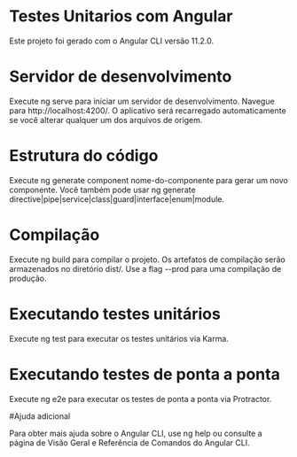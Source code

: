 # Testes Unitarios com Angular

Este projeto foi gerado com o Angular CLI versão 11.2.0.

# Servidor de desenvolvimento

Execute ng serve para iniciar um servidor de desenvolvimento. Navegue para http://localhost:4200/. O aplicativo será recarregado automaticamente se você alterar qualquer um dos arquivos de origem.

# Estrutura do código

Execute ng generate component nome-do-componente para gerar um novo componente. Você também pode usar ng generate directive|pipe|service|class|guard|interface|enum|module.

# Compilação

Execute ng build para compilar o projeto. Os artefatos de compilação serão armazenados no diretório dist/. Use a flag --prod para uma compilação de produção.

# Executando testes unitários

Execute ng test para executar os testes unitários via Karma.

# Executando testes de ponta a ponta

Execute ng e2e para executar os testes de ponta a ponta via Protractor.

#Ajuda adicional

Para obter mais ajuda sobre o Angular CLI, use ng help ou consulte a página de Visão Geral e Referência de Comandos do Angular CLI.
